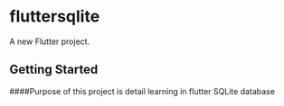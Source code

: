 # fluttersqlite

A new Flutter project.

## Getting Started

####Purpose of this project is detail learning in flutter SQLite database
